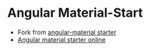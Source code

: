 # Angular Material-Start

- Fork from [angular-material starter](https://github.com/angular/material-start)
- [Angular material starter online](http://pgu.github.io/material-start/)